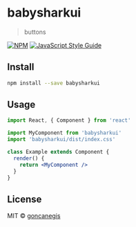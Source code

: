 # babysharkui

> buttons

[![NPM](https://img.shields.io/npm/v/babysharkui.svg)](https://www.npmjs.com/package/babysharkui) [![JavaScript Style Guide](https://img.shields.io/badge/code_style-standard-brightgreen.svg)](https://standardjs.com)

## Install

```bash
npm install --save babysharkui
```

## Usage

```jsx
import React, { Component } from 'react'

import MyComponent from 'babysharkui'
import 'babysharkui/dist/index.css'

class Example extends Component {
  render() {
    return <MyComponent />
  }
}
```

## License

MIT © [goncanegis](https://github.com/goncanegis)
